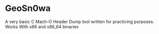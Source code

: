 # GeoSn0wa
A very basic C Mach-O Header Dump tool written for practicing purposes. Works With x86 and x86_64 binaries
